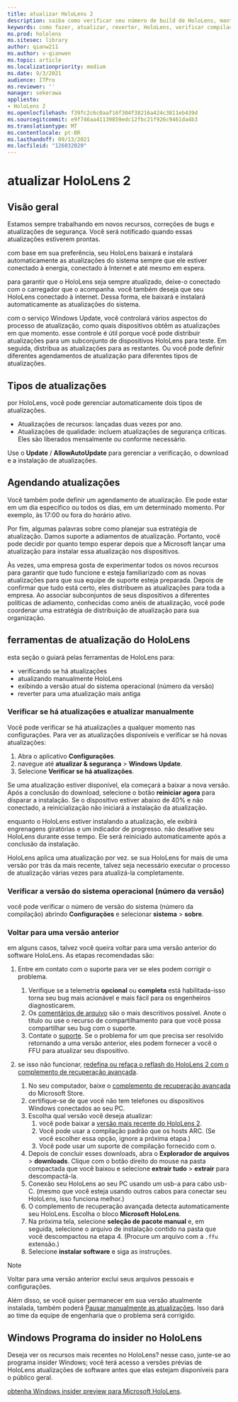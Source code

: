 ```yaml
---
title: atualizar HoloLens 2
description: saiba como verificar seu número de build de HoloLens, manter-se atualizado com as atualizações de dispositivo, ingressar no programa de pessoas e reverter atualizações.
keywords: como fazer, atualizar, reverter, HoloLens, verificar compilação, número de build
ms.prod: hololens
ms.sitesec: library
author: qianw211
ms.author: v-qianwen
ms.topic: article
ms.localizationpriority: medium
ms.date: 9/3/2021
audience: ITPro
ms.reviewer: ''
manager: sekerawa
appliesto:
- HoloLens 2
ms.openlocfilehash: f39fc2c6c0aaf16f304f38216a424c3811eb439d
ms.sourcegitcommit: e9f746aa41139859edc12fbc21f926c9461da4b3
ms.translationtype: MT
ms.contentlocale: pt-BR
ms.lasthandoff: 09/13/2021
ms.locfileid: "126032020"
---
```

# <a name="update-hololens-2"></a>atualizar HoloLens 2

## <a name="overview"></a>Visão geral

Estamos sempre trabalhando em novos recursos, correções de bugs e atualizações de segurança. Você será notificado quando essas atualizações estiverem prontas.

com base em sua preferência, seu HoloLens baixará e instalará automaticamente as atualizações do sistema sempre que ele estiver conectado à energia, conectado à Internet e até mesmo em espera.

para garantir que o HoloLens seja sempre atualizado, deixe-o conectado com o carregador que o acompanha. você também deseja que seu HoloLens conectado à internet. Dessa forma, ele baixará e instalará automaticamente as atualizações do sistema. 

com o serviço Windows Update, você controlará vários aspectos do processo de atualização, como quais dispositivos obtêm as atualizações em que momento. esse controle é útil porque você pode distribuir atualizações para um subconjunto de dispositivos HoloLens para teste. Em seguida, distribua as atualizações para as restantes. Ou você pode definir diferentes agendamentos de atualização para diferentes tipos de atualizações.

## <a name="types-of-updates"></a>Tipos de atualizações

por HoloLens, você pode gerenciar automaticamente dois tipos de atualizações. 

- Atualizações de recursos: lançadas duas vezes por ano.
- Atualizações de qualidade: incluem atualizações de segurança críticas. Eles são liberados mensalmente ou conforme necessário.

Use o **Update** / **AllowAutoUpdate** para gerenciar a verificação, o download e a instalação de atualizações. 

## <a name="scheduling-updates"></a>Agendando atualizações

Você também pode definir um agendamento de atualização. Ele pode estar em um dia específico ou todos os dias, em um determinado momento. Por exemplo, às 17:00 ou fora do horário ativo.

Por fim, algumas palavras sobre como planejar sua estratégia de atualização. Damos suporte a adiamentos de atualização. Portanto, você pode decidir por quanto tempo esperar depois que a Microsoft lançar uma atualização para instalar essa atualização nos dispositivos.

Às vezes, uma empresa gosta de experimentar todos os novos recursos para garantir que tudo funcione e esteja familiarizado com as novas atualizações para que sua equipe de suporte esteja preparada. Depois de confirmar que tudo está certo, eles distribuem as atualizações para toda a empresa. Ao associar subconjuntos de seus dispositivos a diferentes políticas de adiamento, conhecidas como anéis de atualização, você pode coordenar uma estratégia de distribuição de atualização para sua organização.

## <a name="hololens-update-tools"></a>ferramentas de atualização do HoloLens

esta seção o guiará pelas ferramentas de HoloLens para:

- verificando se há atualizações
- atualizando manualmente HoloLens
- exibindo a versão atual do sistema operacional (número da versão)
- reverter para uma atualização mais antiga

### <a name="check-for-updates-and-manually-update"></a>Verificar se há atualizações e atualizar manualmente

Você pode verificar se há atualizações a qualquer momento nas configurações.  Para ver as atualizações disponíveis e verificar se há novas atualizações:

1. Abra o aplicativo **Configurações**.
1. navegue até **atualizar & segurança**  >  **Windows Update**.
1. Selecione **Verificar se há atualizações**.

Se uma atualização estiver disponível, ela começará a baixar a nova versão. Após a conclusão do download, selecione o botão **reiniciar agora** para disparar a instalação. Se o dispositivo estiver abaixo de 40% e não conectado, a reinicialização não iniciará a instalação da atualização.

enquanto o HoloLens estiver instalando a atualização, ele exibirá engrenagens giratórias e um indicador de progresso. não desative seu HoloLens durante esse tempo. Ele será reiniciado automaticamente após a conclusão da instalação.

HoloLens aplica uma atualização por vez.  se sua HoloLens for mais de uma versão por trás da mais recente, talvez seja necessário executar o processo de atualização várias vezes para atualizá-la completamente.

### <a name="check-your-operating-system-version-build-number"></a>Verificar a versão do sistema operacional (número da versão)

você pode verificar o número de versão do sistema (número da compilação) abrindo **Configurações** e selecionar **sistema**  >  **sobre**.

### <a name="go-back-to-a-previous-version"></a>Voltar para uma versão anterior

em alguns casos, talvez você queira voltar para uma versão anterior do software HoloLens. As etapas recomendadas são:

1. Entre em contato com o suporte para ver se eles podem corrigir o problema.
    1. Verifique se a telemetria **opcional** ou **completa** está habilitada-isso torna seu bug mais acionável e mais fácil para os engenheiros diagnosticarem.
    1. Os [comentários de arquivo](hololens-feedback.md) são o mais descritivos possível. Anote o título ou use o recurso de compartilhamento para que você possa compartilhar seu bug com o suporte.
    1. Contate o [suporte](https://aka.ms/hlsupport). Se o problema for um que precisa ser resolvido retornando a uma versão anterior, eles podem fornecer a você o FFU para atualizar seu dispositivo.

1. se isso não funcionar, [redefina ou refaça o reflash do HoloLens 2 com o complemento de recuperação avançada](hololens-recovery.md).
    1. No seu computador, baixe o [complemento de recuperação avançada](https://www.microsoft.com/p/advanced-recovery-companion/9p74z35sfrs8?activetab=pivot:overviewtab) do Microsoft Store.
    1. certifique-se de que você não tem telefones ou dispositivos Windows conectados ao seu PC.
    1. Escolha qual versão você deseja atualizar:
        1. você pode baixar a [versão mais recente do HoloLens 2](https://aka.ms/hololens2download).
        1. Você pode usar a compilação padrão que os hosts ARC. (Se você escolher essa opção, ignore a próxima etapa.)
        1. Você pode usar um suporte de compilação fornecido com o.
    1. Depois de concluir esses downloads, abra o **Explorador de arquivos**  >  **downloads**. Clique com o botão direito do mouse na pasta compactada que você baixou e selecione **extrair tudo**  >  **extrair** para descompactá-la.
    1. Conexão seu HoloLens ao seu PC usando um usb-a para cabo usb-C. (mesmo que você esteja usando outros cabos para conectar seu HoloLens, isso funciona melhor.)
    1. O complemento de recuperação avançada detecta automaticamente seu HoloLens. Escolha o bloco **Microsoft HoloLens**.
    1. Na próxima tela, selecione **seleção de pacote manual** e, em seguida, selecione o arquivo de instalação contido na pasta que você descompactou na etapa 4. (Procure um arquivo com a `.ffu` extensão.)
    1. Selecione **instalar software** e siga as instruções.

> [!NOTE]
> Voltar para uma versão anterior exclui seus arquivos pessoais e configurações.

Além disso, se você quiser permanecer em sua versão atualmente instalada, também poderá [Pausar manualmente as atualizações](hololens-updates.md#pause-updates-via-device). Isso dará ao time da equipe de engenharia que o problema será corrigido.

## <a name="windows-insider-program-on-hololens"></a>Windows Programa do insider no HoloLens

Deseja ver os recursos mais recentes no HoloLens?  nesse caso, junte-se ao programa insider Windows; você terá acesso a versões prévias de HoloLens atualizações de software antes que elas estejam disponíveis para o público geral.

[obtenha Windows insider preview para Microsoft HoloLens](hololens-insider.md).